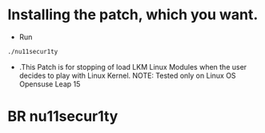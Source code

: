 # Installing the patch, which you want.
- Run 
```bash
./nu11secur1ty
```
- .This Patch is for stopping of load LKM Linux Modules when the user decides to play with Linux Kernel. NOTE:  Tested only on Linux OS Opensuse Leap 15

# BR nu11secur1ty
